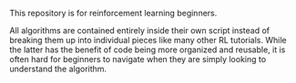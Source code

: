 This repository is for reinforcement learning beginners.  

All algorithms are contained entirely inside their own script instead of breaking them
up into individual pieces like many other RL tutorials.  While the latter has the benefit of 
code being more organized and reusable, it is often hard for beginners to navigate when 
they are simply looking to understand the algorithm. 